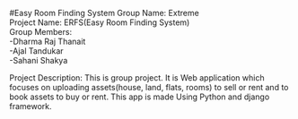 #Easy Room Finding System
Group Name: Extreme
<br>
Project Name: ERFS(Easy Room Finding System)
<br>
Group Members: 
<br>
-Dharma Raj Thanait
<br>
-Ajal Tandukar
<br>
-Sahani Shakya
<br>

Project Description:
This is group project.
It is Web application which focuses on uploading assets(house, land, flats, rooms) to sell or rent and to book assets to buy or rent. This app is made Using Python and django framework.
